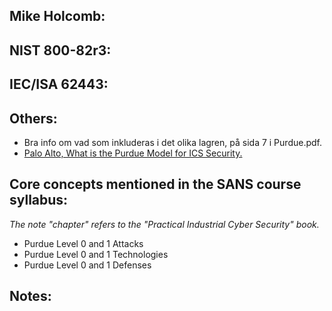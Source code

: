 ## Mike Holcomb:

## NIST 800-82r3:


## IEC/ISA 62443:

## Others:
- Bra info om vad som inkluderas i det olika lagren, på sida 7 i Purdue.pdf.
- [Palo Alto, What is the Purdue Model for ICS Security.](https://www.paloaltonetworks.com/cyberpedia/what-is-the-purdue-model-for-ics-security)


## Core concepts mentioned in the SANS course syllabus:  
_The note "chapter" refers to the "Practical Industrial Cyber Security" book._
- Purdue Level 0 and 1 Attacks
- Purdue Level 0 and 1 Technologies 
- Purdue Level 0 and 1 Defenses

## Notes:
